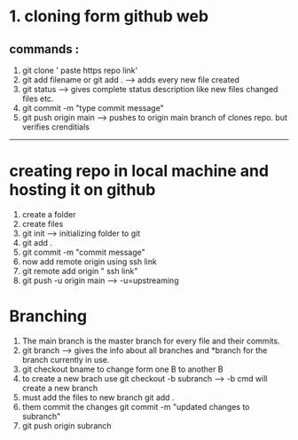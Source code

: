 # 1. cloning form github web
## commands :
 1. git clone ' paste https repo link'
 2. git add filename or git add . --> adds every new file created
 3. git status --> gives complete status description like new files changed files etc.
 4. git commit -m "type commit message"
 5. git push origin main --> pushes to origin main branch of clones repo. but verifies crenditials

------------------------------------------------------------

# creating repo in local machine and hosting it on github
1. create a folder
2. create files
3. git init --> initializing folder to git
4. git add .
5. git commit -m "commit message"
6. now add remote origin using ssh link
7. git remote add origin " ssh link"
8. git push -u origin main --> -u=upstreaming

# Branching
1. The main branch is the master branch for every file and their commits.
2. git branch --> gives the info about all branches and *branch for the branch currently in use.
3. git checkout bname to change form one B to another B
4. to create a new brach use git checkout -b subranch --> -b cmd will create a new branch
5. must add the files to new branch git add .
6. them commit the changes git commit -m "updated changes to subranch"
7. git push origin subranch
